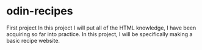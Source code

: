 # odin-recipes
First project
In this project I will put all of the HTML knowledge, I have been acquiring so far into practice. In this project, I will be specifically making a basic recipe website.